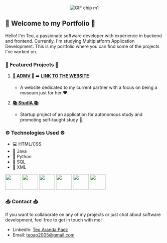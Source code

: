 <p align="center"><img src="https://store.micronetbolivia.com/images/chipM1.gif" alt="GIF chip m1"></p>

## 🚀 Welcome to my Portfolio 🚀

Hello! I'm Teo, a passionate software developer with experience in backend and frontend. Currently, I'm studying Multiplatform Application Development. This is my portfolio where you can find some of the projects I've worked on.

### 🌟 Featured Projects 🌟

1. **[💌 ADMV 💌](https://github.com/teoaranda/admv)** ➡️ **[LINK TO THE WEBSITE](https://teoaranda.github.io/admv/)**
   - A website dedicated to my current partner with a focus on being a museum just for her ❤️.

2. **[📚 StudIA 📚](https://github.com/teoaranda/StudIA)**
   - Startup project of an application for autonomous study and promoting self-taught study 🧠.

### ⚙️ Technologies Used ⚙️

- 💻 HTML/CSS
- 🚀 Java
- 🐍 Python
- 🧰 SQL
- 📜 XML

<img src="https://cdn-icons-png.flaticon.com/512/732/732212.png" width="50" heigth="50">
<img src="https://upload.wikimedia.org/wikipedia/commons/thumb/6/62/CSS3_logo.svg/800px-CSS3_logo.svg.png" width="50" heigth="50">
<img src="https://assets.stickpng.com/images/58480979cef1014c0b5e4901.png" width="50" heigth="50">
<img src="https://upload.wikimedia.org/wikipedia/commons/thumb/c/c3/Python-logo-notext.svg/1869px-Python-logo-notext.svg.png" width="50" heigth="50">
<img src="https://static-00.iconduck.com/assets.00/sql-database-generic-icon-1521x2048-d0vdpxpg.png" width="50" heigth="50">
<img src="https://www.psdevwiki.com/vita/images/f/fb/Xml-logo.png" width="50" heigth="50">


### 📥 Contact 📥

If you want to collaborate on any of my projects or just chat about software development, feel free to get in touch with me!

- LinkedIn: [Teo Aranda Páez](https://www.linkedin.com/feed/)
- Email: [teoap2005@gmail.com](mailto:teoap2005@gmail.com)
